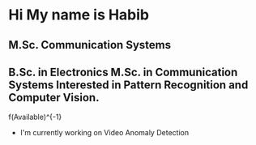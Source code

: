 Hi My name is Habib
======================

M.Sc. Communication Systems
---------------------------

B.Sc. in Electronics
M.Sc. in Communication Systems
Interested in Pattern Recognition and Computer Vision.
------------------------------------------------------
f(Available)^{-1}


*   I'm currently working on Video Anomaly Detection
